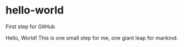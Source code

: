 # hello-world
First step for GitHub

Hello, World!
This is one small step for me, one giant leap for mankind.
